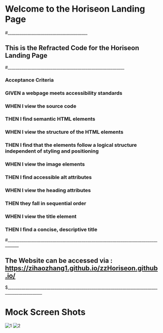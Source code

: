 # Welcome to the Horiseon Landing Page
#_________________________________________
## This is the Refracted Code for the Horiseon Landing Page
#____________________________________________________________
### Acceptance Criteria
### GIVEN a webpage meets accessibility standards
### WHEN I view the source code
### THEN I find semantic HTML elements
### WHEN I view the structure of the HTML elements
### THEN I find that the elements follow a logical structure independent of styling and positioning
### WHEN I view the image elements
### THEN I find accessible alt attributes
### WHEN I view the heading attributes
### THEN they fall in sequential order
### WHEN I view the title element
### THEN I find a concise, descriptive title
#____________________________________________________________________________________

## The Website can be accessed via : https://zihaozhang1.github.io/zzHoriseon.github.io/
$________________________________________________________________________________________________
# Mock Screen Shots
![1](https://user-images.githubusercontent.com/72529794/96390820-61da8c00-1184-11eb-9d8d-13a8c84ab455.png)
![2](https://user-images.githubusercontent.com/72529794/96390822-62732280-1184-11eb-81ba-c10cc66893a1.png)
